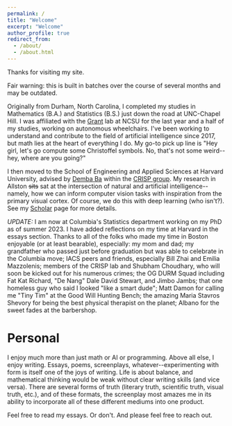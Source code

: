 ```yaml
---
permalink: /
title: "Welcome"
excerpt: "Welcome"
author_profile: true
redirect_from: 
  - /about/
  - /about.html
---
```


Thanks for visiting my site.

Fair warning: this is built in batches over the course of several months and may be outdated. 

Originally from Durham, North Carolina, I completed my studies in Mathematics (B.A.) and Statistics (B.S.) just down the road at UNC-Chapel Hill. I was affiliated with the [Grant](https://ece.ncsu.edu/people/egrant/) lab at NCSU for the last year and a half of my studies, working on autonomous wheelchairs. I've been working to understand and contribute to the field of artificial intelligence since 2017, but math lies at the heart of everything I do. My go-to pick up line is "Hey girl, let's go compute some Christoffel symbols. No, that's not some weird--hey, where are you going?"

I then moved to the School of Engineering and Applied Sciences at Harvard University, advised by [Demba Ba](https://www.seas.harvard.edu/person/demba-ba) within the [CRISP group](https://crisp.seas.harvard.edu/). My research in Allston ~~sits~~ sat at the intersection of natural and artificial intelligence--namely, how we can inform computer vision tasks with inspiration from the primary visual cortex. Of course, we do this with deep learning (who isn't?). See my [Scholar](https://scholar.google.com/citations?user=wFocmRkAAAAJ&hl=en&oi=ao) page for more details. 

*UPDATE:* I am now at Columbia's Statistics department working on my PhD as of summer 2023. I have added reflections on my time at Harvard in the essays section. Thanks to all of the folks who made my time in Boston enjoyable (or at least bearable), especially: my mom and dad; my grandfather who passed just before graduation but was able to celebrate in the Columbia move; IACS peers and friends, especially Bill Zhai and Emilia Mazzolenis; members of the CRISP lab and Shubham Choudhary, who will soon be kicked out for his numerous crimes; the OG DURM Squad including Fat Kat Richard, "De Nang" Dale David Stewart, and Jimbo Jambs; that one homeless guy who said I looked "like a smart dude"; Matt Damon for calling me "Tiny Tim" at the Good Will Hunting Bench; the amazing Maria Stavros Shevory for being the best physical therapist on the planet; Albano for the sweet fades at the barbershop. 

Personal
=========

I enjoy much more than just math or AI or programming. Above all else, I enjoy writing. Essays, poems, screenplays, whatever--experimenting with form is itself one of the joys of writing. Life is about balance, and mathematical thinking would be weak without clear writing skills (and vice versa). There are several forms of truth (literary truth, scientific truth, visual truth, etc.), and of these formats, the screenplay most amazes me in its ability to incorporate all of these different mediums into one product. 

Feel free to read my essays. Or don't. And please feel free to reach out. 





